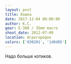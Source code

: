 ```yaml
---
layout: post
title: Кошка
date: 2017-12-04 00:00:00
author: К.С.
gear: E-300 / 35mm macro
shoot_date: 2012-07-09
location: Агрогородок
colors: ['030201', '1d0d05']
---
```

Надо больше котиков.
